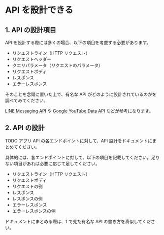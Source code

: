 # API を設計できる

## 1. API の設計項目

API を設計する際には多くの場合、以下の項目を考慮する必要があります。

- リクエストライン（HTTP リクエスト）
- リクエストヘッダー
- クエリパラメータ（リクエストのパラメータ）
- リクエストボディ
- レスポンス
- エラーレスポンス

そのことを念頭に置いた上で、有名な API がどのように設計されているのかを調べてみてください。

[LINE Messaging API](https://developers.line.biz/ja/reference/messaging-api/) や [Google YouTube Data API](https://developers.google.com/youtube/v3/docs?hl=ja) などが参考になります。

## 2. API の設計

TODO アプリ API の各エンドポイントに対して、API 設計をドキュメントにまとめてください。

具体的には、各エンドポイントに対して、以下の項目を記載してください。足りない項目があれば必要に応じて足してください。

- リクエストライン（HTTP リクエスト）
- リクエストボディ
- リクエストの例
- レスポンス
- レスポンスの例
- エラーレスポンス
- エラーレスポンスの例

ドキュメントにまとめる際は、1 で見た有名な API の書き方を真似してください。
